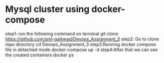 # Mysql cluster using docker-compose

 step1: run the following command on terminal
        git clone https://github.com/anil-gaikwad/Devops_Assignment_3
 step2: Go to clone repo directory
        cd Devops_Assignment_3
 step3:Running docker compose file in detached mode
        docker-compose up -d
 step4:After that we can see the created containers
        docker ps
